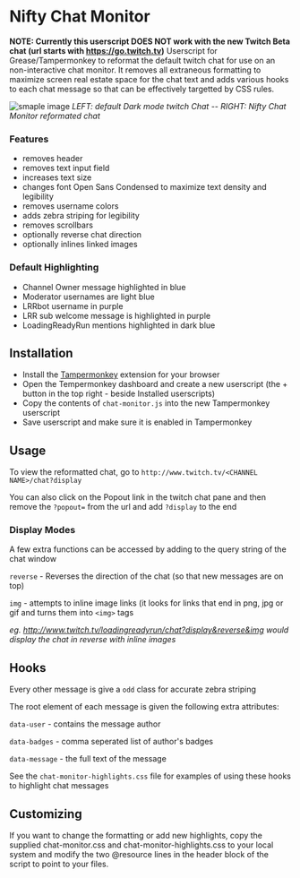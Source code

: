 # Nifty Chat Monitor
**NOTE: Currently this userscript DOES NOT work with the new Twitch Beta chat (url starts with https://go.twitch.tv)**
Userscript for Grease/Tampermonkey to reformat the default twitch chat for use on an non-interactive chat monitor. It removes all extraneous formatting to maximize screen real estate space for the chat text and adds various hooks to each chat message so that can be effectively targetted by CSS rules.

![smaple image](https://raw.githubusercontent.com/paul-lrr/nifty-chat-monitor/master/chat-monitor-sample.png)
*LEFT: default Dark mode twitch Chat -- RIGHT: Nifty Chat Monitor reformated chat*

### Features
- removes header
- removes text input field
- increases text size
- changes font Open Sans Condensed to maximize text density and legibility
- removes username colors
- adds zebra striping for legibility
- removes scrollbars
- optionally reverse chat direction
- optionally inlines linked images

### Default Highlighting
- Channel Owner message highlighted in blue
- Moderator usernames are light blue
- LRRbot username in purple
- LRR sub welcome message is highlighted in purple
- LoadingReadyRun mentions highlighted in dark blue


## Installation
- Install the [Tampermonkey](https://tampermonkey.net/) extension for your browser
- Open the Tempermonkey dashboard and create a new userscript (the + button in the top right - beside Installed userscripts)
- Copy the contents of `chat-monitor.js` into the new Tampermonkey userscript
- Save userscript and make sure it is enabled in Tampermonkey

## Usage
To view the reformatted chat, go to `http://www.twitch.tv/<CHANNEL NAME>/chat?display`

You can also click on the Popout link in the twitch chat pane and then remove the `?popout=` from the url and add `?display` to the end

### Display Modes
A few extra functions can be accessed by adding to the query string of the chat window

`reverse` - Reverses the direction of the chat (so that new messages are on top)

`img` - attempts to inline image links (it looks for links that end in png, jpg or gif and turns them into `<img>` tags

*eg. http://www.twitch.tv/loadingreadyrun/chat?display&reverse&img would display the chat in reverse with inline images*

## Hooks
Every other message is give a `odd` class for accurate zebra striping

The root element of each message is given the following extra attributes:

`data-user` - contains the message author

`data-badges` - comma seperated list of author's badges

`data-message` - the full text of the message

See the `chat-monitor-highlights.css` file for examples of using these hooks to highlight chat messages

## Customizing
If you want to change the formatting or add new highlights, copy the supplied chat-monitor.css and chat-monitor-highlights.css to your local system and modify the two @resource lines in the header block of the script to point to your files. 

